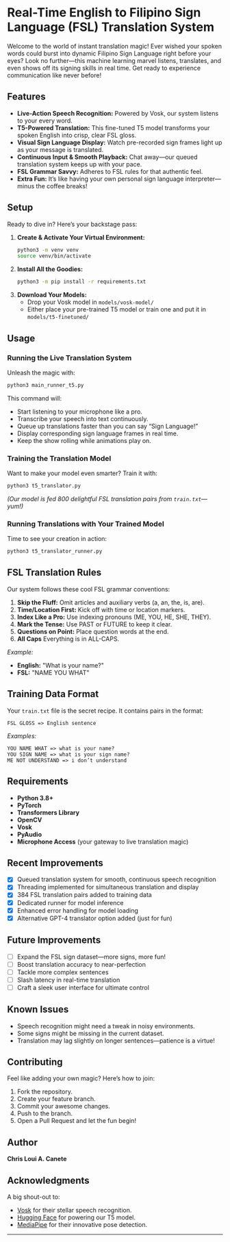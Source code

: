 # Real-Time English to Filipino Sign Language (FSL) Translation System

Welcome to the world of instant translation magic! Ever wished your spoken words could burst into dynamic Filipino Sign Language right before your eyes? Look no further—this machine learning marvel listens, translates, and even shows off its signing skills in real time. Get ready to experience communication like never before!

## Features

- **Live-Action Speech Recognition:** Powered by Vosk, our system listens to your every word.
- **T5-Powered Translation:** This fine-tuned T5 model transforms your spoken English into crisp, clear FSL gloss.
- **Visual Sign Language Display:** Watch pre-recorded sign frames light up as your message is translated.
- **Continuous Input & Smooth Playback:** Chat away—our queued translation system keeps up with your pace.
- **FSL Grammar Savvy:** Adheres to FSL rules for that authentic feel.
- **Extra Fun:** It’s like having your own personal sign language interpreter—minus the coffee breaks!


## Setup

Ready to dive in? Here’s your backstage pass:

1. **Create & Activate Your Virtual Environment:**
   ```bash
   python3 -m venv venv
   source venv/bin/activate
   ```
2. **Install All the Goodies:**
   ```bash
   python3 -m pip install -r requirements.txt
   ```
3. **Download Your Models:**
   - Drop your Vosk model in `models/vosk-model/`
   - Either place your pre-trained T5 model or train one and put it in `models/t5-finetuned/`

## Usage

### Running the Live Translation System

Unleash the magic with:
```bash
python3 main_runner_t5.py
```
This command will:
- Start listening to your microphone like a pro.
- Transcribe your speech into text continuously.
- Queue up translations faster than you can say “Sign Language!”
- Display corresponding sign language frames in real time.
- Keep the show rolling while animations play on.

### Training the Translation Model

Want to make your model even smarter? Train it with:
```bash
python3 t5_translator.py
```
*(Our model is fed 800 delightful FSL translation pairs from `train.txt`—yum!)*

### Running Translations with Your Trained Model

Time to see your creation in action:
```bash
python3 t5_translator_runner.py
```

## FSL Translation Rules

Our system follows these cool FSL grammar conventions:
1. **Skip the Fluff:** Omit articles and auxiliary verbs (a, an, the, is, are).
2. **Time/Location First:** Kick off with time or location markers.
3. **Index Like a Pro:** Use indexing pronouns (ME, YOU, HE, SHE, THEY).
4. **Mark the Tense:** Use PAST or FUTURE to keep it clear.
5. **Questions on Point:** Place question words at the end.
6. **All Caps** Everything is in ALL-CAPS.

*Example:*
- **English:** "What is your name?"
- **FSL:** "NAME YOU WHAT"

## Training Data Format

Your `train.txt` file is the secret recipe. It contains pairs in the format:
```
FSL GLOSS => English sentence
```
*Examples:*
```
YOU NAME WHAT => what is your name?
YOU SIGN NAME => what is your sign name?
ME NOT UNDERSTAND => i don’t understand
```

## Requirements

- **Python 3.8+**
- **PyTorch**
- **Transformers Library**
- **OpenCV**
- **Vosk**
- **PyAudio**
- **Microphone Access** (your gateway to live translation magic)

## Recent Improvements

- [x] Queued translation system for smooth, continuous speech recognition
- [x] Threading implemented for simultaneous translation and display
- [x] 384 FSL translation pairs added to training data
- [x] Dedicated runner for model inference
- [x] Enhanced error handling for model loading
- [x] Alternative GPT-4 translator option added (just for fun)

## Future Improvements

- [ ] Expand the FSL sign dataset—more signs, more fun!
- [ ] Boost translation accuracy to near-perfection
- [ ] Tackle more complex sentences
- [ ] Slash latency in real-time translation
- [ ] Craft a sleek user interface for ultimate control

## Known Issues

- Speech recognition might need a tweak in noisy environments.
- Some signs might be missing in the current dataset.
- Translation may lag slightly on longer sentences—patience is a virtue!

## Contributing

Feel like adding your own magic? Here’s how to join:
1. Fork the repository.
2. Create your feature branch.
3. Commit your awesome changes.
4. Push to the branch.
5. Open a Pull Request and let the fun begin!


## Author

**Chris Loui A. Canete**

## Acknowledgments

A big shout-out to:
- [Vosk](https://alphacephei.com/vosk/) for their stellar speech recognition.
- [Hugging Face](https://huggingface.co/) for powering our T5 model.
- [MediaPipe](https://mediapipe.dev/) for their innovative pose detection.

---
